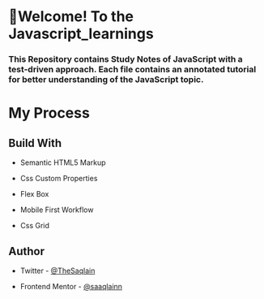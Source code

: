 # 👋Welcome! To the Javascript_learnings

### This Repository  contains Study Notes of JavaScript with a test-driven approach. Each file contains an annotated tutorial for better understanding of the  JavaScript topic.
# My Process

## Build With

- Semantic HTML5 Markup

- Css Custom Properties

- Flex Box

- Mobile First Workflow

- Css Grid


## Author

- Twitter - [@TheSaqlain](https://twitter.com/TheSaqlain)

- Frontend Mentor - [@saaqlainn](https://www.frontendmentor.io/home)
